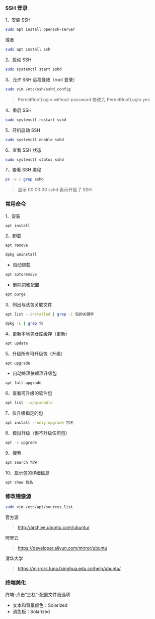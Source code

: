 ### SSH 登录

1、安装 SSH

```sh
sudo apt install openssh-server
```

或者

```sh
sudo apt install ssh
```

2、启动 SSH

```sh
sudo systemctl start sshd
```

3、允许 SSH 远程登陆（root 登录）

```sh
sudo vim /etc/ssh/sshd_config
```

> PermitRootLogin without-password 修改为 PermitRootLogin yes

4、重启 SSH

```sh
sudo systemctl restart sshd
```

5、开机启动 SSH

```sh
sudo systemctl enable sshd
```

6、查看 SSH 状态

```sh
sudo systemctl status sshd
```

7、查看 SSH 进程

```sh
ps -e | grep sshd
```

> 显示 00:00:00 sshd 表示开启了 SSH

### 常用命令

1、安装

```sh
apt install
```

2、卸载

```sh
apt remove
```

```sh
dpkg uninstall
```

- 自动卸载

```sh
apt autoremove
```

- 删除包和配置

```sh
apt purge
```

3、列出与该包关联文件

```sh
apt list --installed | grep -i 包的关键字
```

```sh
dpkg -L | grep 包
```

4、更新本地包仓库缓存（更新）

```sh
apt update
```

5、升级所有可升级包（升级）

```sh
apt upgrade
```

- 自动处理依赖项升级包

```sh
apt full-upgrade
```

6、查看可升级的软件包

```sh
apt list --upgradable
```

7、仅升级指定的包

```sh
apt install --only-upgrade 包名
```

8、模拟升级（但不升级任何包）

```sh
apt -s upgrade
```

9、搜索

```sh
apt search 包名
```

10、显示包的详细信息

```sh
apt show 包名
```

### 修改镜像源

```sh
sudo vim /etc/apt/sources.list
```

官方源

> http://archive.ubuntu.com/ubuntu/

阿里云

> https://developer.aliyun.com/mirror/ubuntu

清华大学

> https://mirrors.tuna.tsinghua.edu.cn/help/ubuntu/

### 终端美化

终端-点击“三杠”-配置文件首选项

- 文本和背景颜色：Solarized
- 调色板：Solarized
